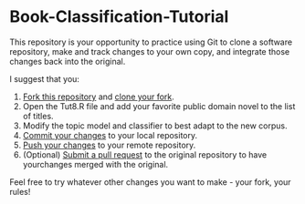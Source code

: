 # Book-Classification-Tutorial
This repository is your opportunity to practice using Git to clone a software repository, make and track changes to your own copy, and integrate those changes back into the original.

I suggest that you:

1. [Fork this repository](https://docs.github.com/en/get-started/quickstart/fork-a-repo) and [clone your fork](https://docs.github.com/en/repositories/creating-and-managing-repositories/cloning-a-repository).
2. Open the Tut8.R file and add your favorite public domain novel to the list of titles.
3. Modify the topic model and classifier to best adapt to the new corpus.
4. [Commit your changes](https://docs.github.com/en/desktop/contributing-and-collaborating-using-github-desktop/making-changes-in-a-branch/committing-and-reviewing-changes-to-your-project) to your local repository.
5. [Push your changes](https://docs.github.com/en/desktop/contributing-and-collaborating-using-github-desktop/making-changes-in-a-branch/pushing-changes-to-github) to your remote repository.
6. (Optional) [Submit a pull request](https://docs.github.com/en/pull-requests/collaborating-with-pull-requests/proposing-changes-to-your-work-with-pull-requests/about-pull-requests) to the original repository to have yourchanges merged with the original.

Feel free to try whatever other changes you want to make - your fork, your rules!
